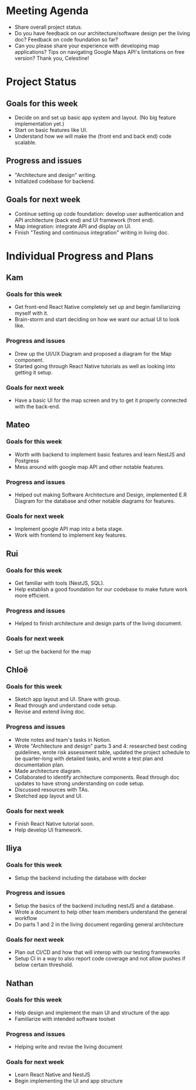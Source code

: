 # Meeting Agenda
- Share overall project status.
- Do you have feedback on our architecture/software design per the living doc? Feedback on code foundation so far?
- Can you please share your experience with developing map applications? Tips on navigating Google Maps API's limitations on free version?
Thank you, Celestine!

# Project Status
## Goals for this week
- Decide on and set up basic app system and layout. (No big feature implementation yet.)
- Start on basic features like UI.
- Understand how we will make the (front end and back end) code scalable.
  
## Progress and issues
- "Architecture and design" writing.
- Initialized codebase for backend.

## Goals for next week
- Continue setting up code foundation: develop user authentication and API architecture (back end) and UI framework (front end).
- Map integration: integrate API and display on UI.
- Finish "Testing and continuous integration" writing in living doc.

# Individual Progress and Plans
## Kam
### Goals for this week
- Get front-end React Native completely set up and begin familiarizing myself with it.
- Brain-storm and start deciding on how we want our actual UI to look like.
### Progress and issues
- Drew up the UI/UX Diagram and proposed a diagram for the Map component.
- Started going through React Native tutorials as well as looking into getting it setup.
### Goals for next week
- Have a basic UI for the map screen and try to get it properly connected with the back-end.

## Mateo
### Goals for this week
- Worth with backend to implement basic features and learn NestJS and Postgress
- Mess around with google map API and other notable features.
### Progress and issues
- Helped out making Software Architecture and Design, implemented E.R Diagram for the database and other notable diagrams for features.
### Goals for next week
- Implement google API map into a beta stage.
- Work with frontend to implement key features.
 
## Rui
### Goals for this week
- Get familiar with tools (NestJS, SQL).
- Help establish a good foundation for our codebase to make future work more efficient.
  
### Progress and issues
- Helped to finish architecture and design parts of the living document.
  
### Goals for next week
- Set up the backend for the map

## Chloë
### Goals for this week
- Sketch app layout and UI. Share with group.
- Read through and understand code setup.
- Revise and extend living doc.
### Progress and issues
- Wrote notes and team's tasks in Notion.
- Wrote "Architecture and design" parts 3 and 4: researched best coding guidelines, wrote risk assessment table, updated the project schedule to be quarter-long with detailed tasks, and wrote a test plan and documentation plan.
- Made architecture diagram.
- Collaborated to identify architecture components. Read through doc updates to have strong understanding on code setup.
- Discussed resources with TAs.
- Sketched app layout and UI.
### Goals for next week
- Finish React Native tutorial soon.
- Help develop UI framework.

## Iliya
### Goals for this week
- Setup the backend including the database with docker
### Progress and issues
- Setup the basics of the backend including nestJS and a database.
- Wrote a document to help other team members understand the general workflow
- Do parts 1 and 2 in the living document regarding general architecture
### Goals for next week
- Plan out CI/CD and how that will interop with our testing frameworks
- Setup CI in a way to also report code coverage and not allow pushes if below certain threshold.

## Nathan
### Goals for this week
- Help design and implement the main UI and structure of the app
- Familiarize with intended software toolset
### Progress and issues
- Helping write and revise the living document
  
### Goals for next week
- Learn React Native and NestJS
- Begin implementing the UI and app structure
